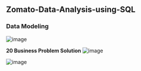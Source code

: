 ## Zomato-Data-Analysis-using-SQL

### Data Modeling

![image](https://github.com/user-attachments/assets/4214d874-3edf-4192-ae20-59165001243e)

**20 Business Problem Solution**
![image](https://github.com/user-attachments/assets/8a93824b-b597-4272-9ecf-f6e0d1cadcbf)

![image](https://github.com/user-attachments/assets/eba96cfb-819d-4ea1-87d6-c0a3f6bc88f9)


